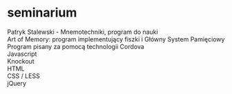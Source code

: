 # seminarium <br />
Patryk Stalewski - Mnemotechniki, program do nauki <br />
Art of Memory: program implementujący fiszki i Główny System Pamięciowy<br />
Program pisany za pomocą technologii Cordova  <br />
Javascript<br />
Knockout<br />
HTML<br />
CSS / LESS<br />
jQuery<br />